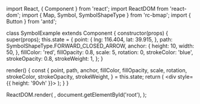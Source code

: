 import React, { Component } from 'react';
import ReactDOM from 'react-dom';
import { Map, Symbol, SymbolShapeType } from 'rc-bmap';
import { Button } from 'antd';

class SymbolExample extends Component {
  constructor(props) {
    super(props);
    this.state = {
      point: {
        lng: 116.404,
        lat: 39.915,
      },
      path: SymbolShapeType.FORWARD_CLOSED_ARROW,
      anchor: {
        height: 10,
        width: 50,
      },
      fillColor: 'red',
      fillOpacity: 0.8,
      scale: 5,
      rotation: 0,
      strokeColor: 'blue',
      strokeOpacity: 0.8,
      strokeWeight: 1,
    };
  }

  render() {
    const {
      point, path, anchor, fillColor, fillOpacity, scale,
      rotation, strokeColor, strokeOpacity, strokeWeight,
    } = this.state;
    return (
      <div style={{ height: '90vh' }}>
        <Map
          ak="WAeVpuoSBH4NswS30GNbCRrlsmdGB5Gv"
          scrollWheelZoom
        >
          <Symbol
            point={point}
            path={path}
            anchor={anchor}
            fillColor={fillColor}
            fillOpacity={fillOpacity}
            scale={scale}
            rotation={rotation}
            strokeColor={strokeColor}
            strokeOpacity={strokeOpacity}
            strokeWeight={strokeWeight}
          />
        </Map>
      </div>
    );
  }
}

ReactDOM.render(
  <SymbolExample />,
  document.getElementById('root'),
);
